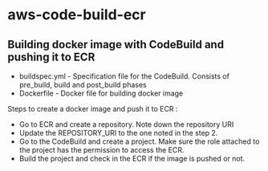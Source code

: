 # aws-code-build-ecr
## Building docker image with CodeBuild and pushing it to ECR
- buildspec.yml - Specification file for the CodeBuild. Consists of pre_build, build and post_build phases
- Dockerfile - Docker file for building docker image

Steps to create a docker image and push it to ECR :
* Go to ECR and create a repository. Note down the repository URI
* Update the REPOSITORY_URI to the one noted in the step 2.
* Go to the CodeBuild and create a project. Make sure the role attached to the project has the permission to access the ECR.
* Build the project and check in the ECR if the image is pushed or not.
